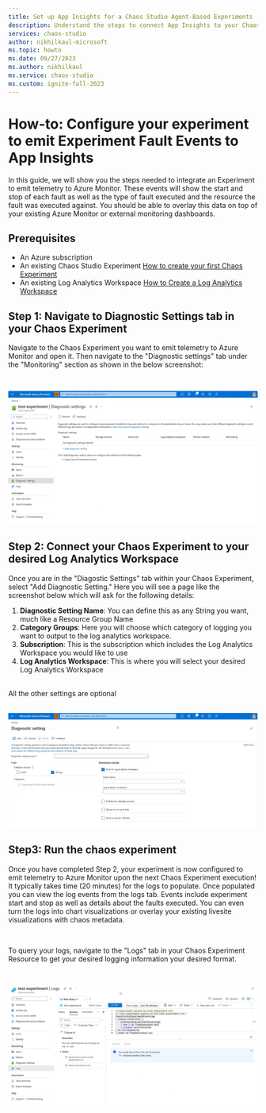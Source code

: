 ```yaml
---
title: Set up App Insights for a Chaos Studio Agent-Based Experiments
description: Understand the steps to connect App Insights to your Chaos Studio Agent-Based Experiment
services: chaos-studio
author: nikhilkaul-microsoft
ms.topic: howto
ms.date: 09/27/2023
ms.author: nikhilkaul
ms.service: chaos-studio
ms.custom: ignite-fall-2023
---
```

# How-to: Configure your experiment to emit Experiment Fault Events to App Insights
In this guide, we will show you the steps needed to integrate an Experiment to emit telemetry to Azure Monitor. These events will show the start and stop of each fault as well as the type of fault executed and the resource the fault was executed against. You should be able to overlay this data on top of your existing Azure Monitor or external monitoring dashboards.

## Prerequisites
- An Azure subscription
- An existing Chaos Studio Experiment [How to create your first Chaos Experiment](chaos-studio-quickstart-azure-portal.md)
- An existing Log Analytics Workspace [How to Create a Log Analytics Workspace](https://learn.microsoft.com/en-us/azure/azure-monitor/logs/quick-create-workspace?tabs=azure-portal)

## Step 1: Navigate to Diagnostic Settings tab in your Chaos Experiment
Navigate to the Chaos Experiment you want to emit telemetry to Azure Monitor and open it. Then navigate to the "Diagnostic settings" tab under the "Monitoring" section as shown in the below screenshot:

<br/>

![Screenshot that shows Diagnostic Settings in Chaos Experiment](images/Step1A.png)

## Step 2: Connect your Chaos Experiment to your desired Log Analytics Workspace
Once you are in the "Diagostic Settings" tab within your Chaos Experiment, select "Add Diagnostic Setting."
Here you will see a page like the screenshot below which will ask for the following details:
1. **Diagnostic Setting Name**: You can define this as any String you want, much like a Resource Group Name
2. **Category Groups**: Here you will choose which category of logging you want to output to the log analytics workspace. 
3. **Subscription**: This is the subscription which includes the Log Analytics Workspace you would like to use
4. **Log Analytics Workspace**: This is where you will select your desired Log Analytics Workspace
<br/>
All the other settings are optional
<br/>

<br/>

![Screenshot that shows the Diagnostic Settings blade and required information](images/Step2A.png)

## Step3: Run the chaos experiment
Once you have completed Step 2, your experiment is now configured to emit telemetry to Azure Monitor upon the next Chaos Experiment execution!  It typically takes time (20 minutes) for the logs to populate. Once populated you can view the log events from the logs tab. Events include experiment start and stop as well as details about the faults executed. You can even turn the logs into chart visualizations or overlay your existing livesite visualizations with chaos metadata.

<br/>

To query your logs, navigate to the "Logs" tab in your Chaos Experiment Resource to get your desired logging information your desired format.

<br/>

![Screenshot of Logs tab in Chaos Experiment Resource](images/Step3A.png)
